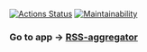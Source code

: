 [![Actions Status](https://github.com/selfexpression/frontend-project-11/workflows/hexlet-check/badge.svg)](https://github.com/selfexpression/frontend-project-11/actions)
[![Maintainability](https://api.codeclimate.com/v1/badges/07d0defb4f504592735d/maintainability)](https://codeclimate.com/github/selfexpression/frontend-project-11/maintainability)
### Go to app -> [RSS-aggregator](https://frontend-project-11-roan-five.vercel.app/)